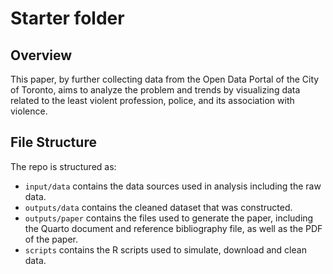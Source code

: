 
# Starter folder

## Overview

This paper, by further collecting data from the Open Data Portal of the City of Toronto, aims to analyze the problem and trends by visualizing data related to the least violent profession, police, and its association with violence.

## File Structure

The repo is structured as:

-   `input/data` contains the data sources used in analysis including the raw data.
-   `outputs/data` contains the cleaned dataset that was constructed.
-   `outputs/paper` contains the files used to generate the paper, including the Quarto document and reference bibliography file, as well as the PDF of the paper. 
-   `scripts` contains the R scripts used to simulate, download and clean data.